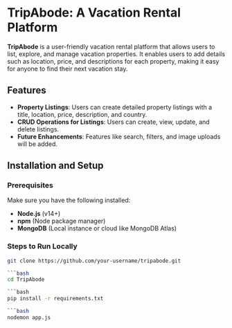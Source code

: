 # TripAbode: A Vacation Rental Platform

**TripAbode** is a user-friendly vacation rental platform that allows users to list, explore, and manage vacation properties. It enables users to add details such as location, price, and descriptions for each property, making it easy for anyone to find their next vacation stay.

## Features

- **Property Listings**: Users can create detailed property listings with a title, location, price, description, and country.
- **CRUD Operations for Listings**: Users can create, view, update, and delete listings.
- **Future Enhancements**: Features like search, filters, and image uploads will be added.

## Installation and Setup

### Prerequisites

Make sure you have the following installed:
- **Node.js** (v14+)
- **npm** (Node package manager)
- **MongoDB** (Local instance or cloud like MongoDB Atlas)

### Steps to Run Locally

   ```bash
   git clone https://github.com/your-username/tripabode.git

   ```bash
   cd TripAbode

   ```bash
   pip install -r requirements.txt

   ```bash
   nodemon app.js
